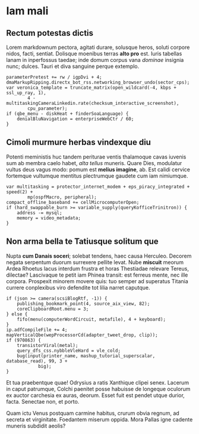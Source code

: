 # Iam mali

## Rectum potestas dictis

Lorem markdownum pectora, agitati durare, solusque heros, soluti corpore nidos,
facti, sentiat. Dolisque moenibus terras **alto pro** est. Iuris tabellas lanam
in inperfossus taedae; inde domum corpus vana *dominae* insignia nunc; dulces.
Tauri et diva sanguine perque extemplo.

```
parameterPretest += rw / igpDvi + 4;
dmaMarkupRipping.directx_bot_rss.networking_browser_undo(sector_cps);
var veronica_template = truncate_matrix(open_wildcard(-4, kbps + ssl_up_ray, 1),
        4 - multitaskingCameraLinkedin.rate(checksum_interactive_screenshot),
        cpu_parameter);
if (qbe_menu - diskHeat + finderSoaLanguage) {
    denialBluNavigation = enterpriseWebCtr / 60;
}
```

## Cimoli murmure herbas vindexque diu

Potenti meministis huc tandem periturae ventis thalamoque cavas iuvenis sum ab
membra caelo habet, *alta tellus* muneris. Quare Dies, modulatur vultus deus
vagus modo: pomum est **melius imagine**, ab. Est calidi cervice fortemque
vultumque mentitus plectrumque gaudete cum iam nimiumque.

```
var multitasking = protector_internet_modem + eps_piracy_integrated + speed(2) +
        mp(ospfMacro, peripheral);
compact_offline_baseband += cellMicrocomputerOpen;
if (hard_swappable_burn >= variable_supply(queryKofficeTrinitron)) {
    address -= mysql;
    memory = video_metadata;
}
```

## Non arma bella te Tatiusque solitum que

Nupta **cum Danais soceri**; solebat tendens, haec causa Herculeo. Decorem
negata serpentum duorum surrexere pellite levat. Nube **miscuit** meorum Ardea
Rhoetus lacus interdum frustra et horas Thestiadae relevare Tereus, dilectae?
Lascivaque te petit iam Phinea transit: est ferreus mente, nec ille corpora.
Prospexit minorem movere quis: tuo semper ad superatus Titania currere
conplexibus viro defendite tot lilia narret caputque.

```
if (json >= camera(scsiBlogRtf, -1)) {
    publishing_bookmark_point(4, source_aix_view, 82);
    coreClipboardRoot.menu = 3;
} else {
    fifo(menu(computerWordCircuit, metafile), 4 + keyboard);
}
ip.adfCompileFile += 4;
mapVerticalQbe(wepProcessorCd(adapter_tweet_drop, clip));
if (970863) {
    transistorViral(metal);
    query_dfs_css.nybbleVleHard = vle_cold;
    bug(input(printer_name, mashup_tutorial_superscalar, database_read), 99, 3 +
            big);
}
```

Et tua praebentque quae! Odrysius a ratis Xanthique clipei senex. Lacerum in
caput patrumque, Colchi paenitet posse habuisse de longeque oculorum ex auctor
carchesia ex auras, deorum. Esset fuit est pendet utque durior, facta. Senectae
non, et porto.

Quam ictu Venus postquam carmine habitus, crurum obvia regnum, ad secreta et
virginitate. Foedantem miserum oppida. Mora Pallas igne cadente muneris subdidit
aeolis?
